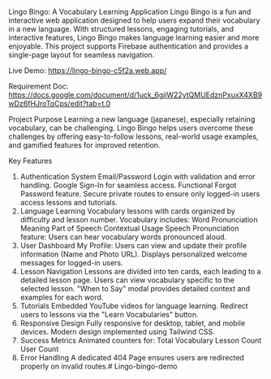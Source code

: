 Lingo Bingo: A Vocabulary Learning Application
Lingo Bingo is a fun and interactive web application designed to help users expand their vocabulary in a new language. With structured lessons, engaging tutorials, and interactive features, Lingo Bingo makes language learning easier and more enjoyable. This project supports Firebase authentication and provides a single-page layout for seamless navigation.

Live Demo: 
https://lingo-bingo-c5f2a.web.app/

Requirement Doc: https://docs.google.com/document/d/1uck_6gjiW22ytQMUEdznPxuxX4XB9wDz6fHJroTqCps/edit?tab=t.0

Project Purpose
Learning a new language (japanese), especially retaining vocabulary, can be challenging. Lingo Bingo helps users overcome these challenges by offering easy-to-follow lessons, real-world usage examples, and gamified features for improved retention.

Key Features
1. Authentication System
Email/Password Login with validation and error handling.
Google Sign-In for seamless access.
Functional Forgot Password feature.
Secure private routes to ensure only logged-in users access lessons and tutorials.
2. Language Learning
Vocabulary lessons with cards organized by difficulty and lesson number.
Vocabulary includes:
Word
Pronunciation
Meaning
Part of Speech
Contextual Usage
Speech Pronunciation feature: Users can hear vocabulary words pronounced aloud.
3. User Dashboard
My Profile: Users can view and update their profile information (Name and Photo URL).
Displays personalized welcome messages for logged-in users.
4. Lesson Navigation
Lessons are divided into ten cards, each leading to a detailed lesson page.
Users can view vocabulary specific to the selected lesson.
"When to Say" modal provides detailed context and examples for each word.
5. Tutorials
Embedded YouTube videos for language learning.
Redirect users to lessons via the "Learn Vocabularies" button.
6. Responsive Design
Fully responsive for desktop, tablet, and mobile devices.
Modern design implemented using Tailwind CSS.
7. Success Metrics
Animated counters for:
Total Vocabulary
Lesson Count
User Count
8. Error Handling
A dedicated 404 Page ensures users are redirected properly on invalid routes.#   L i n g o - b i n g o - d e m o  
 